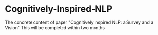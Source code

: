 # Cognitively-Inspired-NLP
The concrete content of paper "Cognitively Inspired NLP: a Survey and a Vision" 
This will be completed within two months
